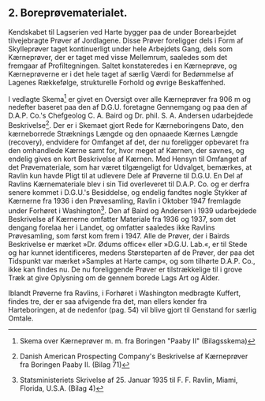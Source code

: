 ## 2. Boreprøvematerialet.

Kendskabet til Lagserien ved Harte bygger paa de under Borearbejdet tilvejebragte Prøver af Jordlagene. Disse Prøver foreligger dels i Form af Skylleprøver taget kontinuerligt under hele Arbejdets Gang, dels som Kærneprøver, der er taget med visse Mellemrum, saaledes som det fremgaar af Profiltegningen. Saltet konstateredes i en Kærneprøve, og Kærneprøverne er i det hele taget af særlig Værdi for Bedømmelse af Lagenes Rækkefølge, strukturelle Forhold og øvrige Beskaffenhed.

I vedlagte Skema[^1] er givet en Oversigt over alle Kærneprøver fra 906 m og nedefter baseret paa den af D.G.U. foretagne Gennemgang og paa den af D.A.P. Co.'s Chefgeolog C. A. Baird og Dr. phil. S. A. Andersen udarbejdede Beskrivelse[^2]. Der er i Skemaet gjort Rede for Kærneboringens Dato, den kærneborrede Stræknings Længde og den opnaaede Kærnes Længde (recovery), endvidere for Omfanget af det, der nu foreligger opbevaret fra den omhandlede Kærne samt for, hvor meget af Kærnen, der savnes, og endelig gives en kort Beskrivelse af Kærnen. Med Hensyn til Omfanget af det Prøvemateriale, som har været tilgængeligt for Udvalget, bemærkes, at Ravlin kun havde Pligt til at udlevere Dele af Prøverne til D.G.U. En Del af Ravlins Kærnemateriale blev i sin Tid overleveret til D.A.P. Co. og er derfra senere kommet i D.G.U.'s Besiddelse, og endelig fandtes nogle Stykker af Kærnerne fra 1936 i den Prøvesamling, Ravlin i Oktober 1947 fremlagde under Forhøret i Washington[^3]. Den af Baird og Andersen i 1939 udarbejdede Beskrivelse af Kærnerne omfatter Materiale fra 1936 og 1937, som det dengang forelaa her i Landet, og omfatter saaledes ikke Ravlins Prøvesamling, som først kom frem i 1947. Alle de Prøver, der i Bairds Beskrivelse er mærket »Dr. Ødums office« eller »D.G.U. Lab.«, er til Stede og har kunnet identificeres, medens Størsteparten af de Prøver, der paa det Tidspunkt var mærket »Samples at Harte camp«, og som tilhørte D.A.P. Co., ikke kan findes nu. De nu foreliggende Prøver er tilstrækkelige til i grove Træk at give Oplysning om de gennem borede Lags Art og Alder.

Iblandt Prøverne fra Ravlins, i Forhøret i Washington medbragte Kuffert, findes tre, der er saa afvigende fra det, man ellers kender fra Harteboringen, at de nedenfor (pag. 54) vil blive gjort til Genstand for særlig Omtale.

[^1]: Skema over Kærneprøver m. m. fra Boringen "Paaby II" (Bilagsskema)
[^2]: Danish American Prospecting Company's Beskrivelse af Kærneprøver fra Boringen Paaby II. (Bilag 71)
[^3]: Statsministeriets Skrivelse af 25. Januar 1935 til F. F. Ravlin, Miami, Florida, U.S.A. (Bilag 4)